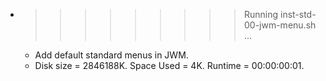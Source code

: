 * >>>>>>>>> Running inst-std-00-jwm-menu.sh ...
  * Add default standard menus in JWM.
  * Disk size = 2846188K. Space Used = 4K. Runtime = 00:00:00:01.
